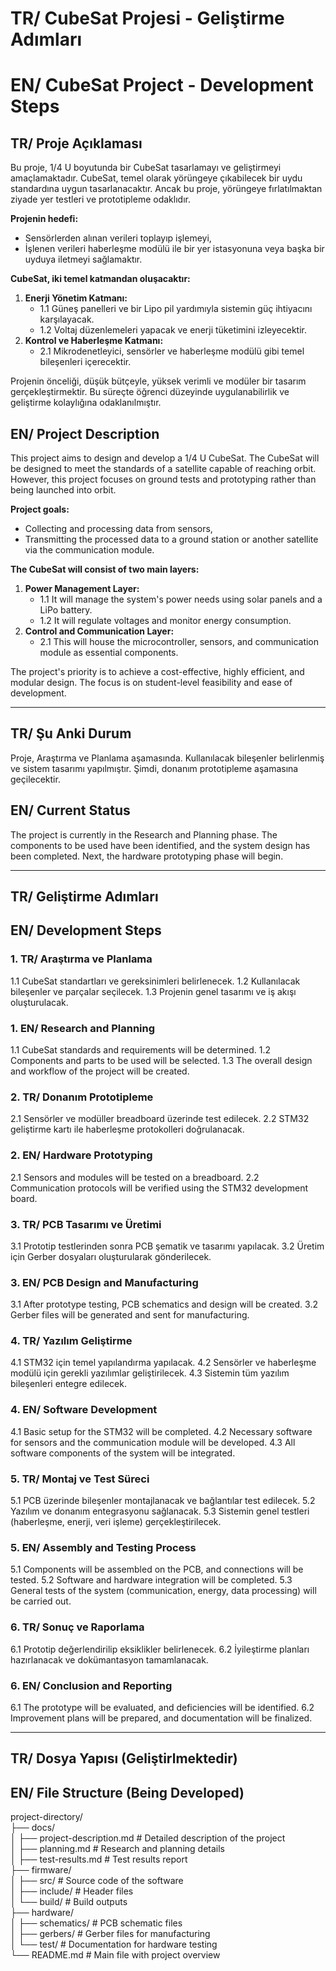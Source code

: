 # TR/ CubeSat Projesi - Geliştirme Adımları
# EN/ CubeSat Project - Development Steps

## TR/ Proje Açıklaması
Bu proje, 1/4 U boyutunda bir CubeSat tasarlamayı ve geliştirmeyi amaçlamaktadır. CubeSat, temel olarak yörüngeye çıkabilecek bir uydu standardına uygun tasarlanacaktır. Ancak bu proje, yörüngeye fırlatılmaktan ziyade yer testleri ve prototipleme odaklıdır.

**Projenin hedefi:**
- Sensörlerden alınan verileri toplayıp işlemeyi,
- İşlenen verileri haberleşme modülü ile bir yer istasyonuna veya başka bir uyduya iletmeyi sağlamaktır.

**CubeSat, iki temel katmandan oluşacaktır:**
1. **Enerji Yönetim Katmanı:**
   - 1.1 Güneş panelleri ve bir Lipo pil yardımıyla sistemin güç ihtiyacını karşılayacak.
   - 1.2 Voltaj düzenlemeleri yapacak ve enerji tüketimini izleyecektir.
2. **Kontrol ve Haberleşme Katmanı:**
   - 2.1 Mikrodenetleyici, sensörler ve haberleşme modülü gibi temel bileşenleri içerecektir.

Projenin önceliği, düşük bütçeyle, yüksek verimli ve modüler bir tasarım gerçekleştirmektir. Bu süreçte öğrenci düzeyinde uygulanabilirlik ve geliştirme kolaylığına odaklanılmıştır.

## EN/ Project Description
This project aims to design and develop a 1/4 U CubeSat. The CubeSat will be designed to meet the standards of a satellite capable of reaching orbit. However, this project focuses on ground tests and prototyping rather than being launched into orbit.

**Project goals:**
- Collecting and processing data from sensors,
- Transmitting the processed data to a ground station or another satellite via the communication module.

**The CubeSat will consist of two main layers:**
1. **Power Management Layer:**
   - 1.1 It will manage the system's power needs using solar panels and a LiPo battery.
   - 1.2 It will regulate voltages and monitor energy consumption.
2. **Control and Communication Layer:**
   - 2.1 This will house the microcontroller, sensors, and communication module as essential components.

The project's priority is to achieve a cost-effective, highly efficient, and modular design. The focus is on student-level feasibility and ease of development.

---

## TR/ Şu Anki Durum
Proje, Araştırma ve Planlama aşamasında. Kullanılacak bileşenler belirlenmiş ve sistem tasarımı yapılmıştır. Şimdi, donanım prototipleme aşamasına geçilecektir.

## EN/ Current Status
The project is currently in the Research and Planning phase. The components to be used have been identified, and the system design has been completed. Next, the hardware prototyping phase will begin.

---

## TR/ Geliştirme Adımları
## EN/ Development Steps

### 1. TR/ Araştırma ve Planlama
1.1 CubeSat standartları ve gereksinimleri belirlenecek.
1.2 Kullanılacak bileşenler ve parçalar seçilecek.
1.3 Projenin genel tasarımı ve iş akışı oluşturulacak.

### 1. EN/ Research and Planning
1.1 CubeSat standards and requirements will be determined.
1.2 Components and parts to be used will be selected.
1.3 The overall design and workflow of the project will be created.

### 2. TR/ Donanım Prototipleme
2.1 Sensörler ve modüller breadboard üzerinde test edilecek.
2.2 STM32 geliştirme kartı ile haberleşme protokolleri doğrulanacak.

### 2. EN/ Hardware Prototyping
2.1 Sensors and modules will be tested on a breadboard.
2.2 Communication protocols will be verified using the STM32 development board.

### 3. TR/ PCB Tasarımı ve Üretimi
3.1 Prototip testlerinden sonra PCB şematik ve tasarımı yapılacak.
3.2 Üretim için Gerber dosyaları oluşturularak gönderilecek.

### 3. EN/ PCB Design and Manufacturing
3.1 After prototype testing, PCB schematics and design will be created.
3.2 Gerber files will be generated and sent for manufacturing.

### 4. TR/ Yazılım Geliştirme
4.1 STM32 için temel yapılandırma yapılacak.
4.2 Sensörler ve haberleşme modülü için gerekli yazılımlar geliştirilecek.
4.3 Sistemin tüm yazılım bileşenleri entegre edilecek.

### 4. EN/ Software Development
4.1 Basic setup for the STM32 will be completed.
4.2 Necessary software for sensors and the communication module will be developed.
4.3 All software components of the system will be integrated.

### 5. TR/ Montaj ve Test Süreci
5.1 PCB üzerinde bileşenler montajlanacak ve bağlantılar test edilecek.
5.2 Yazılım ve donanım entegrasyonu sağlanacak.
5.3 Sistemin genel testleri (haberleşme, enerji, veri işleme) gerçekleştirilecek.

### 5. EN/ Assembly and Testing Process
5.1 Components will be assembled on the PCB, and connections will be tested.
5.2 Software and hardware integration will be completed.
5.3 General tests of the system (communication, energy, data processing) will be carried out.

### 6. TR/ Sonuç ve Raporlama
6.1 Prototip değerlendirilip eksiklikler belirlenecek.
6.2 İyileştirme planları hazırlanacak ve dokümantasyon tamamlanacak.

### 6. EN/ Conclusion and Reporting
6.1 The prototype will be evaluated, and deficiencies will be identified.
6.2 Improvement plans will be prepared, and documentation will be finalized.

---

## TR/ Dosya Yapısı (Geliştirlmektedir)
## EN/ File Structure (Being Developed)

project-directory/  
├── docs/  
│   ├── project-description.md  # Detailed description of the project  
│   ├── planning.md             # Research and planning details  
│   ├── test-results.md         # Test results report  
├── firmware/  
│   ├── src/                    # Source code of the software  
│   ├── include/                # Header files  
│   └── build/                  # Build outputs  
├── hardware/  
│   ├── schematics/             # PCB schematic files  
│   ├── gerbers/                # Gerber files for manufacturing  
│   └── test/                   # Documentation for hardware testing  
└── README.md                   # Main file with project overview  